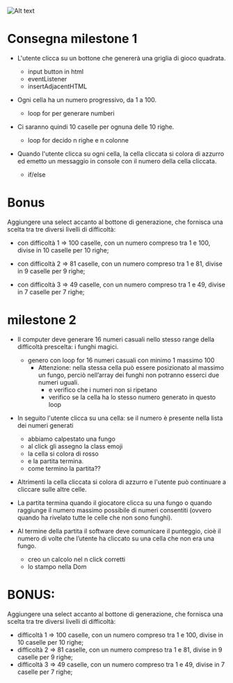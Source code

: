 ![Alt text]("https://github.com/GioMench/js-campominato-grid/blob/main/easy.png")

# Consegna milestone 1
- L'utente clicca su un bottone che genererà una griglia di gioco quadrata.
    - input button in html 
    - eventListener 
    - insertAdjacentHTML

- Ogni cella ha un numero progressivo, da 1 a 100.
    - loop for per generare numberi 

- Ci saranno quindi 10 caselle per ognuna delle 10 righe.
    - loop for decido n righe e n colonne 

- Quando l'utente clicca su ogni cella, la cella cliccata si colora di azzurro ed emetto un messaggio in console con il numero della cella cliccata.
    - if/else 




# Bonus
Aggiungere una select accanto al bottone di generazione, che fornisca una scelta tra tre diversi livelli di difficoltà:

- con difficoltà 1 => 100 caselle, con un numero compreso tra 1 e 100, divise in 10 caselle per 10 righe;

- con difficoltà 2 => 81 caselle, con un numero compreso tra 1 e 81, divise in 9 caselle per 9 righe;

- con difficoltà 3 => 49 caselle, con un numero compreso tra 1 e 49, divise in 7 caselle per 7 righe;


# milestone 2

- Il computer deve generare 16 numeri casuali nello stesso range della difficoltà prescelta: i funghi magici.
     
     - genero con loop for 16 numeri casuali con minimo 1 massimo 100
        - Attenzione: nella stessa cella può essere posizionato al massimo un fungo, perciò nell’array dei funghi non potranno esserci due numeri uguali.
            - e verifico che i numeri non si ripetano 
            - verifico se la cella ha lo stesso numero generato in questo loop  
             
- In seguito l'utente clicca su una cella: se il numero è presente nella lista dei numeri generati
   - abbiamo calpestato una fungo 
   - al click gli assegno la class emoji
   - la cella si colora di rosso 
   - e la partita termina.
    - come termino la partita??


- Altrimenti la cella cliccata si colora di azzurro e l'utente può continuare a cliccare sulle altre celle.


- La partita termina quando il giocatore clicca su una fungo o quando raggiunge il numero massimo possibile di numeri consentiti (ovvero quando ha rivelato tutte le celle che non sono funghi).


- Al termine della partita il software deve comunicare il punteggio, cioè il numero di volte che l’utente ha cliccato su una cella che non era una fungo.
    - creo un calcolo nel n click corretti
    - lo stampo nella Dom 



# BONUS:
Aggiungere una select accanto al bottone di generazione, che fornisca una scelta tra tre diversi livelli di difficoltà:
- difficoltà 1 ⇒ 100 caselle, con un numero compreso tra 1 e 100, divise in 10 caselle per 10 righe;
- difficoltà 2 ⇒ 81 caselle, con un numero compreso tra 1 e 81, divise in 9 caselle per 9 righe;
- difficoltà 3 ⇒ 49 caselle, con un numero compreso tra 1 e 49, divise in 7 caselle per 7 righe;
